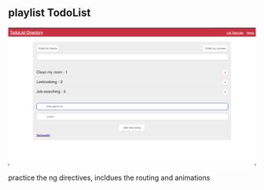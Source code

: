 
## playlist TodoList ##

![playlist](https://github.com/YunDobi/First_AngularJS/blob/master/playlist/doc/Screen%20Shot%202022-05-09%20at%206.48.55%20PM.png)

practice the ng directives, incldues the routing and animations
